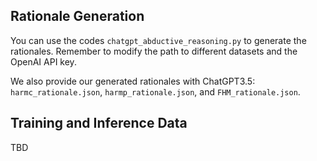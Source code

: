## Rationale Generation

You can use the codes `chatgpt_abductive_reasoning.py` to generate the rationales. Remember to modify the path to different datasets and the OpenAI API key.

We also provide our generated rationales with ChatGPT3.5: `harmc_rationale.json`, `harmp_rationale.json`, and `FHM_rationale.json`.


## Training and Inference Data

TBD

